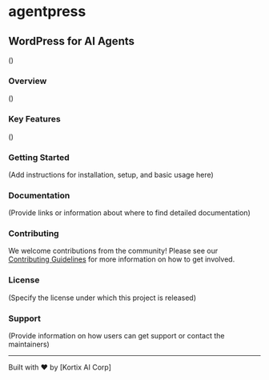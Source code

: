 # agentpress

## WordPress for AI Agents

()

### Overview

()

### Key Features

()

### Getting Started

(Add instructions for installation, setup, and basic usage here)

### Documentation

(Provide links or information about where to find detailed documentation)

### Contributing

We welcome contributions from the community! Please see our [Contributing Guidelines](CONTRIBUTING.md) for more information on how to get involved.

### License

(Specify the license under which this project is released)

### Support

(Provide information on how users can get support or contact the maintainers)

---

Built with ❤️ by [Kortix AI Corp]
